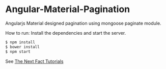 # Angular-Material-Pagination
Angularjs Material designed pagination using mongoose paginate module.

How to run: Install the dependencies and start the server.

```sh
$ npm install
$ bower install
$ npm start
```


See [The Next Fact Tutorials](http://www.thenextfact.com)